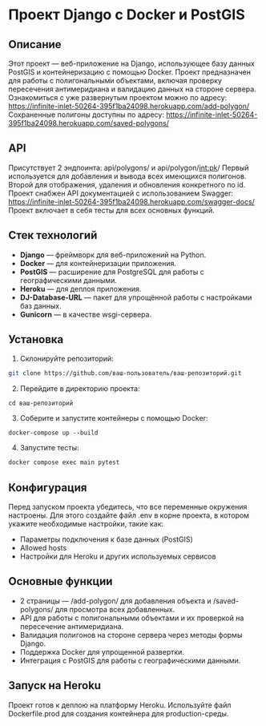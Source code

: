 # Проект Django с Docker и PostGIS

## Описание

Этот проект — веб-приложение на Django, использующее базу данных PostGIS
и контейнеризацию с помощью Docker. Проект предназначен для работы
с полигональными объектами, включая проверку пересечения антимеридиана
и валидацию данных на стороне сервера.
Ознакомиться с уже развернутым проектом можно по адресу:
https://infinite-inlet-50264-395f1ba24098.herokuapp.com/add-polygon/
Сохраненные полигоны доступны по адресу:
https://infinite-inlet-50264-395f1ba24098.herokuapp.com/saved-polygons/

## API

Присутствует 2 эндпоинта: api/polygons/ и api/polygon/<int:pk>/
Первый используется для добавления и вывода всех имеющихся полигонов.
Второй для отображения, удаления и обновления конкретного по id.
Проект снабжен API документацией с использованием Swagger:
https://infinite-inlet-50264-395f1ba24098.herokuapp.com/swagger-docs/
Проект включает в себя тесты для всех основных функций.

## Стек технологий

- **Django** — фреймворк для веб-приложений на Python.
- **Docker** — для контейнеризации приложения.
- **PostGIS** — расширение для PostgreSQL для работы с географическими данными.
- **Heroku** — для деплоя приложения.
- **DJ-Database-URL** — пакет для упрощённой работы с настройками баз данных.
- **Gunicorn** — в качестве wsgi-сервера.

## Установка

1. Склонируйте репозиторий:

```bash
git clone https://github.com/ваш-пользователь/ваш-репозиторий.git
```

2.	Перейдите в директорию проекта:

```
cd ваш-репозиторий
```
3.	Соберите и запустите контейнеры с помощью Docker:

```
docker-compose up --build
```
4. Запустите тесты:

```bash
docker compose exec main pytest
```

## Конфигурация

Перед запуском проекта убедитесь, что все переменные окружения настроены.
Для этого создайте файл .env в корне проекта, в котором укажите необходимые настройки, такие как:

* Параметры подключения к базе данных (PostGIS)
* Allowed hosts
* Настройки для Heroku и других используемых сервисов

## Основные функции

* 2 страницы — /add-polygon/ для добавления объекта и /saved-polygons/ для
просмотра всех добавленных.
* API для работы с полигональными объектами и их проверкой на пересечение
антимеридиана.
* Валидация полигонов на стороне сервера через методы формы Django.
* Поддержка Docker для упрощенной развертки.
* Интеграция с PostGIS для работы с географическими данными.

## Запуск на Heroku

Проект готов к деплою на платформу Heroku.
Используйте файл Dockerfile.prod для создания контейнера для production-среды.
